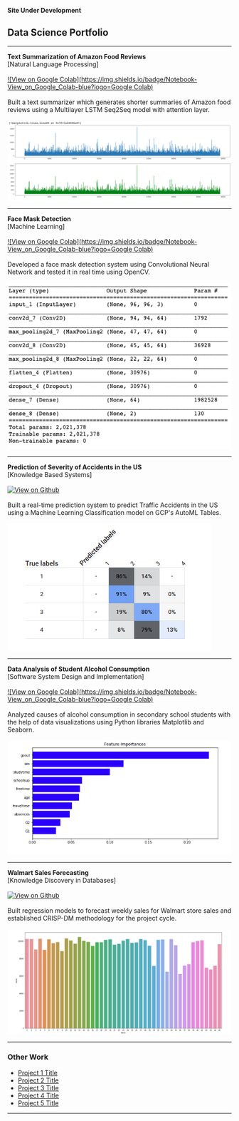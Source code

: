 **Site Under Development**

## Data Science Portfolio

---
**Text Summarization of Amazon Food Reviews**
<br>
[Natural Language Processing]
<br><br>
[![View on Google Colab](https://img.shields.io/badge/Notebook-View_on_Google_Colab-blue?logo=Google Colab)](https://colab.research.google.com/drive/1RLCfCXe7lWmYsTp72BP84DmQncCbEfWW?usp=sharing)
<br><br>
Built a text summarizer which generates shorter summaries of Amazon food reviews using a Multilayer LSTM Seq2Seq model with attention layer.
<br><br>
<img src = "images/Image1.png">

---
**Face Mask Detection**
<br>
[Machine Learning]
<br><br>
[![View on Google Colab](https://img.shields.io/badge/Notebook-View_on_Google_Colab-blue?logo=Google Colab)](https://colab.research.google.com/drive/1g8S-AMXk0hazks3yZgcgFWKrYNWTdZ4M?usp=sharing)
<br><br>
Developed a face mask detection system using Convolutional Neural Network and tested it in real time using OpenCV.
<br><br>
<img src="images/Image2.png"/>

---
**Prediction of Severity of Accidents in the US**
<br>
[Knowledge Based Systems]
<br><br>
[![View on Github](https://img.shields.io/badge/Github-View_on_Github-blue?logo=Github)](https://github.com/HerleenS/ITCS6155-KBS-Spring2020-Project)
<br><br>
Built a real-time prediction system to predict Traffic Accidents in the US using a Machine Learning Classification model on GCP's AutoML Tables.
<br><br>
<img src="images/Image3.png"/>

---
**Data Analysis of Student Alcohol Consumption**
<br>
[Software System Design and Implementation]
<br><br>
[![View on Google Colab](https://img.shields.io/badge/Notebook-View_on_Google_Colab-blue?logo=Google Colab)](https://colab.research.google.com/drive/1xLaMqsuY_OtEsIFYwxrF-jw3s6gpOdqw?usp=sharing)
<br><br>
Analyzed causes of alcohol consumption in secondary school students with the help of data visualizations using Python libraries Matplotlib and Seaborn.
<br><br>
<img src="images/Image4.png"/>

---
**Walmart Sales Forecasting**
<br>
[Knowledge Discovery in Databases]
<br><br>
[![View on Github](https://img.shields.io/badge/Github-View_on_Github-blue?logo=Github)](https://github.com/skanikasaini6/KDD_Project)
<br><br>
Built regression models to forecast weekly sales for Walmart store sales and established CRISP-DM methodology for the project cycle.
<br><br>
<img src="images/Image5.png"/>

---

### Other Work

- [Project 1 Title](http://example.com/)
- [Project 2 Title](http://example.com/)
- [Project 3 Title](http://example.com/)
- [Project 4 Title](http://example.com/)
- [Project 5 Title](http://example.com/)

---
<!-- Remove above link if you don't want to attibute -->
